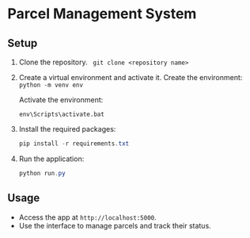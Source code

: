 # Parcel Management System

## Setup

1. Clone the repository.
  ``` git clone <repository name>```
3. Create a virtual environment and activate it.
   Create the environment: 
   ```python -m venv env```
   
   Activate the environment:
   
   ``` env\Scripts\activate.bat ```
   
5. Install the required packages:
    ```powershell
    pip install -r requirements.txt
    ```
6. Run the application:
    ```powershell
    python run.py
    ```

## Usage

- Access the app at `http://localhost:5000`.
- Use the interface to manage parcels and track their status.
